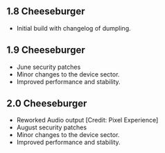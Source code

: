 ## 1.8 Cheeseburger

- Initial build with changelog of dumpling.

## 1.9 Cheeseburger

- June security patches
- Minor changes to the device sector.
- Improved performance and stability.

## 2.0 Cheeseburger

- Reworked Audio output [Credit: Pixel Experience]
- August security patches
- Minor changes to the device sector.
- Improved performance and stability.